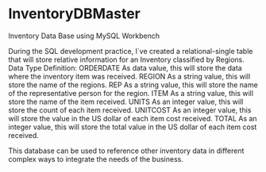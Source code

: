 # InventoryDBMaster
Inventory Data Base using MySQL Workbench

During the SQL development practice, I´ve created a relational-single table that will store relative information for an Inventory classified by Regions.
Data Type Definition:
ORDERDATE
          As data value, this will store the data where the inventory item was received.
REGION
          As a string value, this will store the name of the regions.
REP
          As a string value, this will store the name of the representative person for the region.
ITEM
          As a string value, this will store the name of the item received. 
UNITS
          As an integer value, this will store the count of each item received.
UNITCOST
          As an integer value, this will store the value in the US dollar of each item cost received.
TOTAL
          As an integer value, this will store the total value in the US dollar of each item cost received.

This database can be used to reference other inventory data in different complex ways to integrate the needs of the business.
